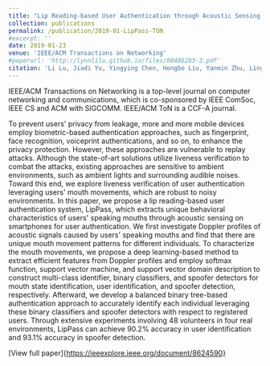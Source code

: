 ```yaml
---
title: "Lip Reading-based User Authentication through Acoustic Sensing on Smartphones"
collection: publications
permalink: /publication/2019-01-LipPass-TON
#excerpt: ''
date: 2019-01-23
venue: 'IEEE/ACM Transactions on Networking'
#paperurl: 'http://lynnlilu.github.io/files/08486283-2.pdf'
citation: 'Li Lu, Jiadi Yu, Yingying Chen, Hongbo Liu, Yanmin Zhu, Linghe Kong, Minglu Li. (2019). &quot;Lip Reading-based User Authentication through Acoustic Sensing on Smartphones.&quot; <i>IEEE/ACM Transactions on Networking</i>.28(1)'
---
```


IEEE/ACM Transactions on Networking is a top-level journal on computer networking and communications, which is co-sponsored by IEEE ComSoc, IEEE CS and ACM with SIGCOMM. IEEE/ACM ToN is a CCF-A journal.

To prevent users' privacy from leakage, more and more mobile devices employ biometric-based authentication approaches, such as fingerprint, face recognition, voiceprint authentications, and so on, to enhance the privacy protection. However, these approaches are vulnerable to replay attacks. Although the state-of-art solutions utilize liveness verification to combat the attacks, existing approaches are sensitive to ambient environments, such as ambient lights and surrounding audible noises. Toward this end, we explore liveness verification of user authentication leveraging users' mouth movements, which are robust to noisy environments. In this paper, we propose a lip reading-based user authentication system, LipPass, which extracts unique behavioral characteristics of users' speaking mouths through acoustic sensing on smartphones for user authentication. We first investigate Doppler profiles of acoustic signals caused by users' speaking mouths and find that there are unique mouth movement patterns for different individuals. To characterize the mouth movements, we propose a deep learning-based method to extract efficient features from Doppler profiles and employ softmax function, support vector machine, and support vector domain description to construct multi-class identifier, binary classifiers, and spoofer detectors for mouth state identification, user identification, and spoofer detection, respectively. Afterward, we develop a balanced binary tree-based authentication approach to accurately identify each individual leveraging these binary classifiers and spoofer detectors with respect to registered users. Through extensive experiments involving 48 volunteers in four real environments, LipPass can achieve 90.2% accuracy in user identification and 93.1% accuracy in spoofer detection.

[View full paper]{https://ieeexplore.ieee.org/document/8624590}

